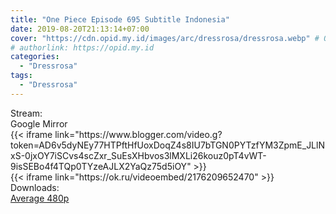 ```yaml
---
title: "One Piece Episode 695 Subtitle Indonesia"
date: 2019-08-20T21:13:14+07:00
cover: "https://cdn.opid.my.id/images/arc/dressrosa/dressrosa.webp" # Optional, cover
# authorlink: https://opid.my.id
categories:
  - "Dressrosa"
tags:
  - "Dressrosa"
---
```

<div class="ui menu violet borderless inverted">
  <div class="header item active">
        Stream:
    </div>
  <a class="active item" data-tab="google">
    <i class="google drive icon"></i> Google
  </a>
  <a class="item nounderline" data-tab="mirror">
    <i class="odnoklassniki icon"></i> Mirror
  </a>
</div>
<div class="ui bottom attached tab segment active" style="border:0 !important;" data-tab="google">
{{< iframe link="https://www.blogger.com/video.g?token=AD6v5dyNEy77HTPftHfUoxDoqZ4s8IU7bTGN0PYTzfYM3ZpmE_JLlNxS-0jxOY7iSCvs4scZxr_SuEsXHbvos3lMXLi26kouz0pT4vWT-9isSEBo4f4TQp0TYzeAJLX2YaQz75d5iOY" >}}
</div>
<div class="ui bottom attached tab segment" style="border:0 !important;" data-tab="mirror">
{{< iframe link="https://ok.ru/videoembed/2176209652470" >}}
</div>
<div class="ui menu violet borderless inverted">
  <div class="header item active">
        Downloads:
    </div>
  <a class="item nounderline" href="https://ouo.io/aTiyLSe" target="_blank" rel="dofollow"><i class="google drive icon"></i>
    Average 480p</a>
</div>